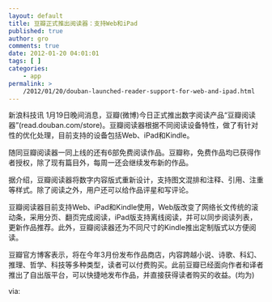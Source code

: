 ```yaml
---
layout: default
title: 豆瓣正式推出阅读器：支持Web和iPad
published: true
author: gro
comments: true
date: 2012-01-20 04:01:01
tags: [ ]
categories:
    - app
permalink: >
    /2012/01/20/douban-launched-reader-support-for-web-and-ipad.html
---
```

新浪科技讯 1月19日晚间消息，豆瓣(微博)今日正式推出数字阅读产品“豆瓣阅读器”(read.douban.com/store)。豆瓣阅读器根据不同阅读设备特性，做了有针对性的优化处理，目前支持的设备包括Web、iPad和Kindle。

随同豆瓣阅读器一同上线的还有6部免费阅读作品。豆瓣称，免费作品均已获得作者授权，除了现有篇目外，每周一还会继续发布新的作品。

据介绍，豆瓣阅读器将数字内容版式重新设计，支持图文混排和注释、引用、注重等样式。除了阅读之外，用户还可以给作品评星和写评论。

豆瓣阅读器目前支持Web、iPad和Kindle使用，Web版改变了网络长文传统的滚动条，采用分页、翻页完成阅读，iPad版支持离线阅读，并可以同步阅读列表，更新作品推荐。此外，豆瓣阅读器还为不同尺寸的Kindle推出定制版式以方便阅读。

豆瓣官方博客表示，将在今年3月份发布作品商店，内容跨越小说、诗歌、科幻、推理、哲学、科技等多种类型，读者可以付费购买。此前豆瓣已经面向作者和译者推出了自出版平台，可以快捷地发布作品，并直接获得读者购买的收益。(均为)

via: 